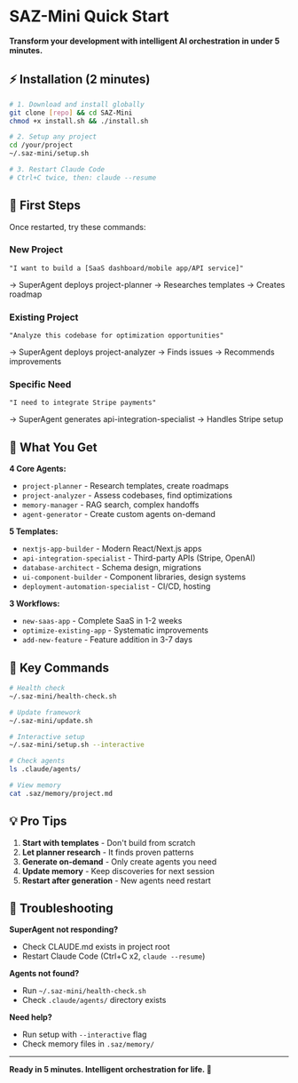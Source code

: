 # SAZ-Mini Quick Start

**Transform your development with intelligent AI orchestration in under 5 minutes.**

## ⚡ Installation (2 minutes)

```bash
# 1. Download and install globally
git clone [repo] && cd SAZ-Mini
chmod +x install.sh && ./install.sh

# 2. Setup any project  
cd /your/project
~/.saz-mini/setup.sh

# 3. Restart Claude Code
# Ctrl+C twice, then: claude --resume
```

## 🚀 First Steps

Once restarted, try these commands:

### New Project
```
"I want to build a [SaaS dashboard/mobile app/API service]"
```
→ SuperAgent deploys project-planner → Researches templates → Creates roadmap

### Existing Project  
```
"Analyze this codebase for optimization opportunities"
```
→ SuperAgent deploys project-analyzer → Finds issues → Recommends improvements

### Specific Need
```
"I need to integrate Stripe payments"
```
→ SuperAgent generates api-integration-specialist → Handles Stripe setup

## 🎯 What You Get

**4 Core Agents:**
- `project-planner` - Research templates, create roadmaps
- `project-analyzer` - Assess codebases, find optimizations
- `memory-manager` - RAG search, complex handoffs
- `agent-generator` - Create custom agents on-demand

**5 Templates:**
- `nextjs-app-builder` - Modern React/Next.js apps
- `api-integration-specialist` - Third-party APIs (Stripe, OpenAI)
- `database-architect` - Schema design, migrations
- `ui-component-builder` - Component libraries, design systems
- `deployment-automation-specialist` - CI/CD, hosting

**3 Workflows:**
- `new-saas-app` - Complete SaaS in 1-2 weeks
- `optimize-existing-app` - Systematic improvements
- `add-new-feature` - Feature addition in 3-7 days

## 🔧 Key Commands

```bash
# Health check
~/.saz-mini/health-check.sh

# Update framework
~/.saz-mini/update.sh

# Interactive setup
~/.saz-mini/setup.sh --interactive

# Check agents
ls .claude/agents/

# View memory
cat .saz/memory/project.md
```

## 💡 Pro Tips

1. **Start with templates** - Don't build from scratch
2. **Let planner research** - It finds proven patterns
3. **Generate on-demand** - Only create agents you need
4. **Update memory** - Keep discoveries for next session
5. **Restart after generation** - New agents need restart

## 🐛 Troubleshooting

**SuperAgent not responding?**
- Check CLAUDE.md exists in project root
- Restart Claude Code (Ctrl+C x2, `claude --resume`)

**Agents not found?**
- Run `~/.saz-mini/health-check.sh`
- Check `.claude/agents/` directory exists

**Need help?**
- Run setup with `--interactive` flag
- Check memory files in `.saz/memory/`

---

**Ready in 5 minutes. Intelligent orchestration for life. 🚀**